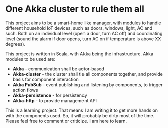 # One Akka cluster to rule them all

This project aims to be a smart-home like manager, with modules to handle different household IoT devices, such as doors, windows, light, AC and such. Both on an individual level (open a door, turn AC off) and coordinating level (sound the alarm if door opens, turn AC on if temperature is above XX degrees).

This project is written in Scala, with Akka being the infrastructure.
Akka modules to be used are:
* **Akka** - communication shall be actor-based
* **Akka-cluster** - the cluster shall tie all components together, and provide basis for component interaction
* **Akka PubSub** - event publishing and listening by components, to trigger action flows
* **Akka-persistence** - for persistency
* **Akka-http** - to provide management API

This is a learning project. That means I am writing it to get more hands on with the components used. So, it will probably be dirty most of the time. Please feel free to comment or criticize. I am here to learn.
